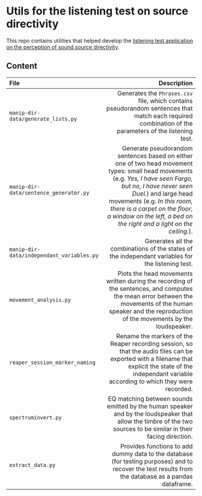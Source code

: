 # Utils for the listening test on source directivity

This repo contains utilities that helped develop the [listening test application on the perception of sound source directivity](https://github.com/Gautzilla/manip_directivite).

## Content

|File|Description|
|:---|---:|
|`manip-dir-data/generate_lists.py`|Generates the `Phrases.csv` file, which contains pseudorandom sentences that match each required combination of the parameters of the listening test.|
|`manip-dir-data/sentence_generator.py`|Generate pseudorandom sentences based on either one of two head movement types: small head movements (e.g. *Yes, I have seen Fargo, but no, I have never seen Duel.*) and large head movements (e.g. *In this room, there is a carpet on the floor, a window on the left, a bed on the right and a light on the ceiling.*).|
|`manip-dir-data/independant_variables.py`|Generates all the combinations of the states of the independant variables for the listening test.|
|`movement_analysis.py`|Plots the head movements written during the recording of the sentences, and computes the mean error between the movements of the human speaker and the reproduction of the movements by the loudspeaker.|
|`reaper_session_marker_naming`|Rename the markers of the Reaper recording session, so that the audio files can be exported with a filename that explicit the state of the independant variable according to which they were recorded.|
|`spectruminvert.py`|EQ matching between sounds emitted by the human speaker and by the loudspeaker that allow the timbre of the two sources to be similar in their facing direction.|
|`extract_data.py`|Provides functions to add dummy data to the database (for testing purposes) and to recover the test results from the database as a pandas dataframe.|